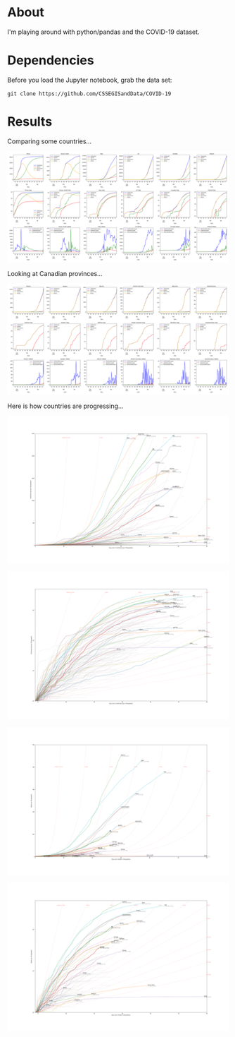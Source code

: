 # About

I'm playing around with python/pandas and the COVID-19 dataset.


# Dependencies

Before you load the Jupyter notebook, grab the data set:

    git clone https://github.com/CSSEGISandData/COVID-19


# Results

Comparing some countries...

![Countries](out/countries.png)

Looking at Canadian provinces...

![Canada](out/canada.png)

Here is how countries are progressing...

![Confirmed](out/country-confirmed.png)

![Confirmed Log](out/country-confirmed-log.png)

![Deaths](out/country-deaths.png)

![Deaths Log](out/country-deaths-log.png)


